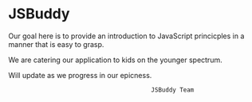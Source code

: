 # JSBuddy

Our goal here is to provide an introduction to JavaScript princicples in a manner that is easy to grasp.

We are catering our application to kids on the younger spectrum. 

Will update as we progress in our epicness.

                                            JSBuddy Team
                                                    